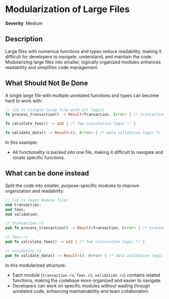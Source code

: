 # Modularization of Large Files

**Severity**: Medium

## Description

Large files with numerous functions and types reduce readability, making it difficult for developers to navigate,
understand, and maintain the code. Modularizing large files into smaller, logically organized modules enhances
readability and simplifies code management.

## What Should Not Be Done

A single large file with multiple unrelated functions and types can become hard to work with:

```rust
// lib.rs (single large file with all logic)
fn process_transaction() -> Result<Transaction, Error> { /* transaction processing logic */ }

fn calculate_fees() -> u32 { /* fee calculation logic */ }

fn validate_data() -> Result<(), Error> { /* data validation logic */ }
```

In this example:

- All functionality is packed into one file, making it difficult to navigate and locate specific functions.

## What can be done instead

Split the code into smaller, purpose-specific modules to improve organization and readability:

```rust
// lib.rs (main module file)
mod transaction;
mod fees;
mod validation;

// transaction.rs
pub fn process_transaction() -> Result<Transaction, Error> { /* transaction processing logic */ }

// fees.rs
pub fn calculate_fees() -> u32 { /* fee calculation logic */ }

// validation.rs
pub fn validate_data() -> Result<(), Error> { /* data validation logic */ }
```

In this modularized structure:

- Each module (`transaction.rs`, `fees.rs`, `validation.rs`) contains related functions, making the codebase more
  organized and easier to navigate.
- Developers can work on specific modules without wading through unrelated code, enhancing maintainability and team
  collaboration.
